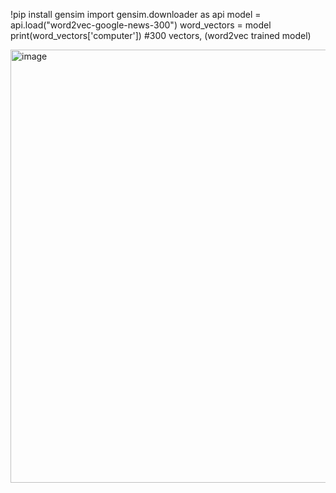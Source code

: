 !pip install gensim
import gensim.downloader as api
model = api.load("word2vec-google-news-300")
word_vectors = model
print(word_vectors['computer']) #300 vectors, (word2vec trained model)


<img width="752" height="693" alt="image" src="https://github.com/user-attachments/assets/03c45018-9862-4d55-adce-19df7afc7c8f" />

